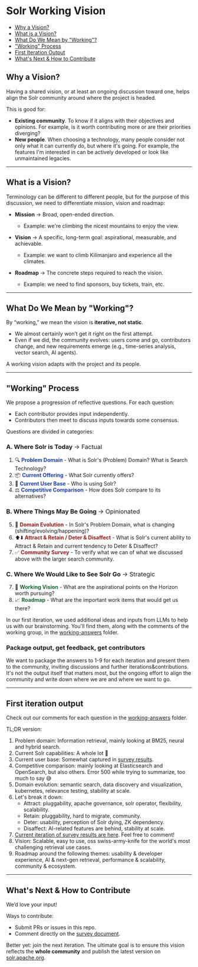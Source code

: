 # Solr Working Vision

* [Why a Vision?](#why-a-vision)
* [What is a Vision?](#what-is-a-vision)
* [What Do We Mean by "Working"?](#what-do-we-mean-by-working)
* ["Working" Process](#working-process)
* [First Iteration Output](#first-iteration-output)
* [What's Next & How to Contribute](#whats-next--how-to-contribute)

## Why a Vision?

Having a shared vision, or at least an ongoing discussion toward one, helps align the Solr community around where the project is headed.

This is good for:

* **Existing community**. To know if it aligns with their objectives and opinions. For example, is it worth contributing more or are their priorities diverging?
* **New people**. When choosing a technology, many people consider not only what it can currently do, but where it's going. For example, the features I'm interested in can be actively developed or look like unmaintained legacies.

---

## What is a Vision?

Terminology can be different to different people, but for the purpose of this discussion, we need to differentiate mission, vision and roadmap:

* **Mission** → Broad, open-ended direction.
  * Example: we're climbing the nicest mountains to enjoy the view.

* **Vision** → A specific, long-term goal: aspirational, measurable, and achievable.
  * Example: we want to climb Kilimanjaro and experience all the climates.

* **Roadmap** → The concrete steps required to reach the vision.
  * Example: we need to find sponsors, buy tickets, train, etc.

---

## What Do We Mean by "Working"?

By “working,” we mean the vision is **iterative, not static**.  

* We almost certainly won’t get it right on the first attempt.  
* Even if we did, the community evolves: users come and go, contributors change, and new requirements emerge (e.g., time-series analysis, vector search, AI agents).

A working vision adapts with the project and its people.

---

## "Working" Process

We propose a progression of reflective questions. For each question:

* Each contributor provides input independently.
* Contributors then meet to discuss inputs towards some consensus.

Questions are divided in categories:

### A. Where Solr is Today <span style="font-weight: normal;">→ Factual</span>

1. 🔍 <span style="color: #1e40af;">**Problem Domain**</span> - What is Solr's (Problem) Domain? What is Search Technology?
2. 📦 <span style="color: #1e40af;">**Current Offering**</span> - What Solr currently offers?
3. 👥 <span style="color: #1e40af;">**Current User Base**</span> - Who is using Solr?
4. ⚖️ <span style="color: #1e40af;">**Competitive Comparison**</span> - How does Solr compare to its alternatives?

### B. Where Things May Be Going <span style="font-weight: normal;">→ Opinionated</span>

5. 🚀 <span style="color: #991b1b;">**Domain Evolution**</span> - In Solr's Problem Domain, what is changing (shifting/evolving/happening)?
6. ⬆️⬇️ <span style="color: #991b1b;">**Attract & Retain / Deter & Disaffect**</span> - What is Solr's current ability to Attract & Retain and current tendency to Deter & Disaffect?
7. ✅ <span style="color: #991b1b;">**Community Survey**</span> - To verify what we can of what we discussed above with the larger search community.

### C. Where We Would Like to See Solr Go <span style="font-weight: normal;">→ Strategic</span>

7. 🔮 <span style="color: #166534;">**Working Vision**</span> - What are the aspirational points on the Horizon worth pursuing?
8. 📈 <span style="color: #166534;">**Roadmap**</span> - What are the important work items that would get us there?

In our first iteration, we used additional ideas and inputs from LLMs to help us with our brainstorming. You'll find them, along with the comments of the working group, in the [working-answers](working-answers) folder.

### Package output, get feedback, get contributors

We want to package the answers to 1-9 for each iteration and present them to the community, inviting discussions and further iterations&contributions. It's not the output itself that matters most, but the ongoing effort to align the community and write down where we are and where we want to go.

---

## First iteration output

Check out our comments for each question in the [working-answers](working-answers) folder.

TL;DR version:

1. Problem domain: Information retrieval, mainly looking at BM25, neural and hybrid search.
2. Current Solr capabilities: A whole lot 🙂
3. Current user base: Somewhat captured in [survey results](https://docs.google.com/document/d/1qK3Zkm_T1c_aewrjL3N1k0EqmvA-gl3CdFcpuB0XT0I/edit?usp=sharing).
4. Competitive comparison: mainly looking at Elasticsearch and OpenSearch, but also others. Error 500 while trying to summarize, too much to say 😅
5. Domain evolution: semantic search, data discovery and visualization, kubernetes, relevance testing, stability at scale.
6. Let's break it down:
    * Attract: pluggability, apache governance, solr operator, flexibility, scalability.
    * Retain: pluggability, hard to migrate, community.
    * Deter: usability, perception of Solr dying, ZK dependency.
    * Disaffect: AI-related features are behind, stability at scale.
7. [Current iteration of survey results are here](https://docs.google.com/document/d/1qK3Zkm_T1c_aewrjL3N1k0EqmvA-gl3CdFcpuB0XT0I/edit). Feel free to comment!
8. Vision: Scalable, easy to use, oss swiss-army-knife for the world's most challenging retrieval use cases.
9. Roadmap around the following themes: usability & developer experience, AI & next-gen retrieval, performance & scalability, community & ecosystem.

---

## What's Next & How to Contribute

We’d love your input!  

Ways to contribute:

* Submit PRs or issues in this repo.  
* Comment directly on the [survey document](https://docs.google.com/document/d/1qK3Zkm_T1c_aewrjL3N1k0EqmvA-gl3CdFcpuB0XT0I/edit?usp=sharing).  

Better yet: join the next iteration. The ultimate goal is to ensure this vision reflects the **whole community** and publish the latest version on [solr.apache.org](https://solr.apache.org/).  
